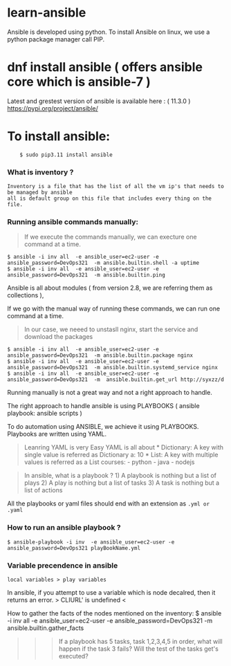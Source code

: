 # learn-ansible

Ansible is developed using python.
To install Ansible on linux, we use a python package manager call PIP. 

# dnf install ansible  ( offers ansible core which is ansible-7 )

Latest and grestest version of ansible is available here :  ( 11.3.0 )
https://pypi.org/project/ansible/

# To install ansible:

```
    $ sudo pip3.11 install ansible
```

### What is inventory ?
    Inventory is a file that has the list of all the vm ip's that needs to be managed by ansible
    all is default group on this file that includes every thing on the file.

### Running ansible commands manually:

> If we execute the commands manually, we can execture one command at a time.

    $ ansible -i inv all  -e ansible_user=ec2-user -e ansible_password=DevOps321  -m ansible.builtin.shell -a uptime
    $ ansible -i inv all  -e ansible_user=ec2-user -e ansible_password=DevOps321  -m ansible.builtin.ping


Ansible is all about modules ( from version 2.8, we are referring them as collections ),

If we go with the manual way of running these commands, we can run one command at a time.

> In our case, we neeed to unstasll nginx, start the service and download the packages

    $ ansible -i inv all  -e ansible_user=ec2-user -e ansible_password=DevOps321  -m ansible.builtin.package nginx
    $ ansible -i inv all  -e ansible_user=ec2-user -e ansible_password=DevOps321  -m ansible.builtin.systemd_service nginx
    $ ansible -i inv all  -e ansible_user=ec2-user -e ansible_password=DevOps321  -m  ansible.builtin.get_url http://syxzz/d

Running manually is not a great way and not a right approach to handle. 

The right approach to handle ansible is using PLAYBOOKS ( ansible playbook: ansible scripts )

To do automation using ANSIBLE, we achieve it using PLAYBOOKS. Playbooks are written using YAML. 

> Leanring YAML is very Easy
    YAML is all about 
        * Dictionary: A key with single value is referred as Dictionary
                        a: 10 
        * List: A key with multiple values is referred as a List 
                        courses: 
                           - python
                           - java
                           - nodejs

> In ansible, what is a playbook ?
    1) A playbook is nothing but a list of plays 
    2) A play is nothing but a list of tasks
    3) A task is nothing but a list of actions 

All the playbooks or yaml files should end with an extension as `.yml or .yaml`

### How to run an ansible playbook ?

    $ ansible-playbook -i inv  -e ansible_user=ec2-user -e ansible_password=DevOps321 playBookName.yml

### Variable precendence in ansible

    local variables > play variables 

In ansible, if you attempt to use a variable which is node decalred, then it returns an error.
    > CLIURL' is undefined < 

How to gather the facts of the nodes mentioned on the inventory:
    $ ansible -i inv all  -e ansible_user=ec2-user -e ansible_password=DevOps321 -m ansible.builtin.gather_facts

>>> If a playbook has 5 tasks, task 1,2,3,4,5 in order, what will happen if the task 3 fails? Will the test of the tasks get's executed? 